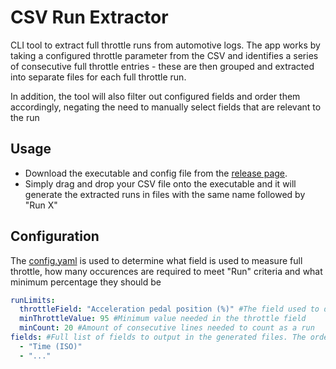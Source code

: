 # CSV Run Extractor

CLI tool to extract full throttle runs from automotive logs. The app works by taking a configured throttle parameter from the CSV and identifies a series of consecutive full throttle entries - these are then grouped and extracted into separate files for each full throttle run.

In addition, the tool will also filter out configured fields and order them accordingly, negating the need to manually select fields that are relevant to the run


## Usage
 - Download the executable and config file from the [release page](https://github.com/ftj2006/csv-run-extractor/releases).
 - Simply drag and drop your CSV file onto the executable and it will generate the extracted runs in files with the same name followed by "Run X"

## Configuration
The [config.yaml](/config.yaml) is used to determine what field is used to measure full throttle, how many occurences are required to meet "Run" criteria and what minimum percentage they should be

```yaml
runLimits: 
  throttleField: "Acceleration pedal position (%)" #The field used to determine full throttle status
  minThrottleValue: 95 #Minimum value needed in the throttle field
  minCount: 20 #Amount of consecutive lines needed to count as a run
fields: #Full list of fields to output in the generated files. The order used here will determine the order in the generated files.
  - "Time (ISO)"
  - "..."
```
